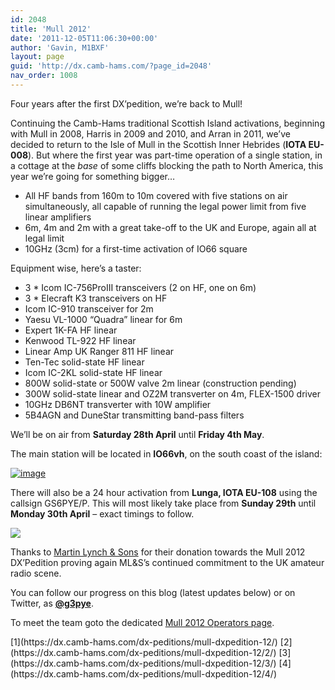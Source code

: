 ```yaml
---
id: 2048
title: 'Mull 2012'
date: '2011-12-05T11:06:30+00:00'
author: 'Gavin, M1BXF'
layout: page
guid: 'http://dx.camb-hams.com/?page_id=2048'
nav_order: 1008
---
```


Four years after the first DX’pedition, we’re back to Mull!

Continuing the Camb-Hams traditional Scottish Island activations, beginning with Mull in 2008, Harris in 2009 and 2010, and Arran in 2011, we’ve decided to return to the Isle of Mull in the Scottish Inner Hebrides (**IOTA EU-008**). But where the first year was part-time operation of a single station, in a cottage at the *base* of some cliffs blocking the path to North America, this year we’re going for something bigger…

- All HF bands from 160m to 10m covered with five stations on air simultaneously, all capable of running the legal power limit from five linear amplifiers
- 6m, 4m and 2m with a great take-off to the UK and Europe, again all at legal limit
- 10GHz (3cm) for a first-time activation of IO66 square

Equipment wise, here’s a taster:

- 3 \* Icom IC-756ProIII transceivers (2 on HF, one on 6m)
- 3 \* Elecraft K3 transceivers on HF
- Icom IC-910 transceiver for 2m
- Yaesu VL-1000 “Quadra” linear for 6m
- Expert 1K-FA HF linear
- Kenwood TL-922 HF linear
- Linear Amp UK Ranger 811 HF linear
- Ten-Tec solid-state HF linear
- Icom IC-2KL solid-state HF linear
- 800W solid-state or 500W valve 2m linear (construction pending)
- 300W solid-state linear and OZ2M transverter on 4m, FLEX-1500 driver
- 10GHz DB6NT transverter with 10W amplifier
- 5B4AGN and DuneStar transmitting band-pass filters

We’ll be on air from **Saturday 28th April** until **Friday 4th May**.

The main station will be located in **IO66vh**, on the south coast of the island:

[![image](http://dx.camb-hams.com/wp-content/uploads/2011/12/image_thumb2.png "image")](http://dx.camb-hams.com/wp-content/uploads/2012/03/Mull_Combined.png)

There will also be a 24 hour activation from **Lunga, IOTA EU-108** using the callsign GS6PYE/P. This will most likely take place from **Sunday 29th** until **Monday 30th April** – exact timings to follow.

[![](http://dx.camb-hams.com/wp-content/uploads/2010/03/Picture3.png)](http://www.hamradio.co.uk/)

Thanks to [Martin Lynch &amp; Sons](http://www.hamradio.co.uk/) for their donation towards the Mull 2012 DX’Pedition proving again ML&amp;S’s continued commitment to the UK amateur radio scene.

You can follow our progress on this blog (latest updates below) or on Twitter, as **[@g3pye](http://twitter.com/g3pye)**.

To meet the team goto the dedicated [Mull 2012 Operators page](http://dx.camb-hams.com/dx-peditions/mull-dxpedition-12/mull-2012-operators/).

<div class="pagination"> [<span class="page-number">1</span>](https://dx.camb-hams.com/dx-peditions/mull-dxpedition-12/) [<span class="page-number">2</span>](https://dx.camb-hams.com/dx-peditions/mull-dxpedition-12/2/) [<span class="page-number">3</span>](https://dx.camb-hams.com/dx-peditions/mull-dxpedition-12/3/) [<span class="page-number">4</span>](https://dx.camb-hams.com/dx-peditions/mull-dxpedition-12/4/)</div>
